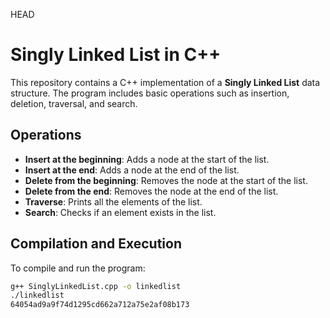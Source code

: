 HEAD
# Singly Linked List in C++

This repository contains a C++ implementation of a **Singly Linked List** data structure. The program includes basic operations such as insertion, deletion, traversal, and search.

## Operations
- **Insert at the beginning**: Adds a node at the start of the list.
- **Insert at the end**: Adds a node at the end of the list.
- **Delete from the beginning**: Removes the node at the start of the list.
- **Delete from the end**: Removes the node at the end of the list.
- **Traverse**: Prints all the elements of the list.
- **Search**: Checks if an element exists in the list.



## Compilation and Execution

To compile and run the program:

```bash
g++ SinglyLinkedList.cpp -o linkedlist
./linkedlist
64054ad9a9f74d1295cd662a712a75e2af08b173

